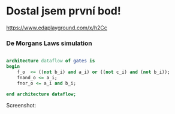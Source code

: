 # Dostal jsem první bod!

https://www.edaplayground.com/x/h2Cc

### De Morgans Laws simulation

```vhdl

architecture dataflow of gates is
begin
    f_o  <= ((not b_i) and a_i) or ((not c_i) and (not b_i));
    fnand_o <= a_i;
    fnor_o <= a_i and b_i;

end architecture dataflow;

```

Screenshot: 